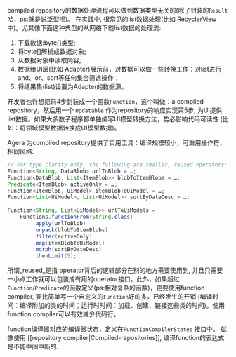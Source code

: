 compiled repository的数据处理流程可以做到数据类型无关的(除了封装的`Result`哈，ps:就是说泛型呗)。 在实践中, 很常见的list数据处理(比如 RecyclerView中)。尤其像下面这种典型的从网络下载list数据的处理流:

1. 下载数据:byte[]类型;
2. 将byte[]解析成数据对象;
3. 从数据对象中读取内容;
4. 数据给UI层(比如 Adapter)展示前，对数据可以做一些转换工作：对list进行and、or、sort等任何集合筛选操作；
5. 将结果集(list)设置为Adapter的数据源。

开发者也许想把前4步封装成一个函数`Function`，这个叫做：a compiled repository，然后用一个 `Updatable` 作为repository的响应实现第5步, 为UI提供list数据。如果大多数子程序都单独编写UI模型转换方法，势必影响代码可读性 (比如：将领域模型数据转换成UI模型数据)。

Agera 为compiled repository提供了实用工具：编译规模较小，可重用操作符，相同风格:

```java
// For type clarity only, the following are smaller, reused operators:
Function<String, DataBlob> urlToBlob = …;
Function<DataBlob, List<ItemBlob>> blobToItemBlobs = …;
Predicate<ItemBlob> activeOnly = …;
Function<ItemBlob, UiModel> itemBlobToUiModel = …;
Function<List<UiModel>, List<UiModel>> sortByDateDesc = …;
    
Function<String, List<UiModel>> urlToUiModels =
    Functions.functionFrom(String.class)
        .apply(urlToBlob)
        .unpack(blobToItemBlobs)
        .filter(activeOnly)
        .map(itemBlobToUiModel)
        .morph(sortByDateDesc)
        .thenLimit(5);
```

所谓_reused_是指 operator背后的逻辑部分在别的地方需要使用到, 并且只需要一小点工作就可以包装成有用的operator接口。此外，如果超过`Function`/`Predicate`的函数定义(ps:相对复杂的函数)，更要使用function compiler, 要比简单写一个自定义的`Function`好的多，已经发生的开销 (编译时间：编译附加的类的时间；运行时时间：加载、创建、链接这些类的时间)。使用function compiler可以有效减少代码行。

function编译器对应的编译器状态，定义在`FunctionCompilerStates` 接口中。 就像使用 [[repository compiler|Compiled-repositories]], 编译function的表达式是不能中间中断的.
